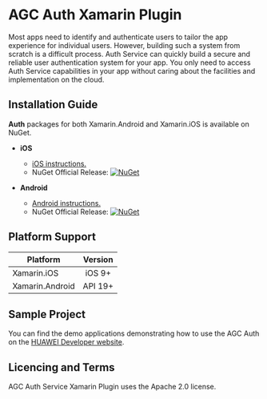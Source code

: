 # AGC Auth Xamarin Plugin

Most apps need to identify and authenticate users to tailor the app experience for individual users. However, building such a system from scratch is a difficult process. Auth Service can quickly build a secure and reliable user authentication system for your app. You only need to access Auth Service capabilities in your app without caring about the facilities and implementation on the cloud.

##  Installation Guide

**Auth** packages for both Xamarin.Android and Xamarin.iOS is available on NuGet.

- **iOS** 
   - [iOS instructions.](ios/README.md) 
   -  NuGet Official Release: [![NuGet](https://img.shields.io/nuget/vpre/Huawei.Agconnect.iOS.Auth.svg?label=NuGet)](https://www.nuget.org/packages/Huawei.Agconnect.iOS.Auth)

- **Android** 
   - [Android instructions.](android/README.md) 
   -  NuGet Official Release: [![NuGet](https://img.shields.io/nuget/vpre/Huawei.Agconnect.Auth.svg?label=NuGet)](https://www.nuget.org/packages/Huawei.Agconnect.Auth)
 
## Platform Support

|Platform|Version|
| ------------------- | :------------------: |
|Xamarin.iOS|iOS 9+| 
|Xamarin.Android|API 19+| 

##  Sample Project

You can find the demo applications demonstrating how to use the AGC Auth on the [HUAWEI Developer website](https://developer.huawei.com/consumer/en/doc/development/AppGallery-connect-Guides/agc-introduction).

## Licencing and Terms

AGC Auth Service Xamarin Plugin uses the Apache 2.0 license.